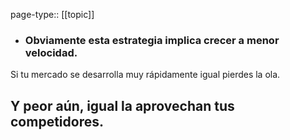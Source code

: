 page-type:: [[topic]]
- ### Obviamente esta estrategia implica crecer a menor velocidad.

Si tu mercado se desarrolla muy rápidamente igual pierdes la ola.

Y peor aún, igual la aprovechan tus competidores.
  - 


